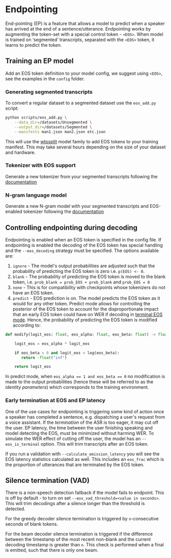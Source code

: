 # Endpointing

End-pointing (EP) is a feature that allows a model to predict when a speaker has arrived at the end of a sentence/utterance. Endpointing works by augmenting the token-set with a special control token - `<EOS>`. When model is trained on ‘segmented’ transcripts, separated with the `<EOS>` token, it learns to predict the token.

## Training an EP model

Add an EOS token definition to your model config, we suggest using `<EOS>`, see the examples in the `config` folder.

### Generating segmented transcripts

To convert a regular dataset to a segmented dataset use the `eos_add.py` script:

```sh
python scripts/eos_add.py \
    --data_dir=/datasets/Unsegmented \
    --output_dir=/datasets/Segmented \
    --manifests man1.json man2.json etc.json
```

This will use the [wtpsplit](https://github.com/segment-any-text/wtpsplit) model family to add EOS tokens to your training manifest. This may take several hours depending on the size of your dataset and hardware.

### Tokenizer with EOS support

Generate a new tokenizer from your segmented transcripts following the [documentation](./changing_the_character_set.md)

### N-gram language model

Generate a new N-gram model with your segmented transcripts and EOS-enabled tokenizer following the [documentation](./ngram_lm.md)

## Controlling endpointing during decoding

Endpointing is enabled when an EOS token is specified in the config file. If endpointing is enabled the decoding of the EOS token has special handling and the `--eos_decoding` strategy must be specified. The options available are:

1. `ignore` - The model's output probabilities are adjusted such that the probability of predicting the EOS token is zero i.e. `p(EOS) <- 0`.
2. `blank` - The probability of predicting the EOS token is moved to the blank token, i.e. `prob_blank = prob_EOS + prob_blank` and `prob_EOS = 0`
3. `none` - This is for compatibility with checkpoints whose tokenizers do not have an EOS token.
4. `predict` -  EOS prediction is on. The model predicts the EOS token as it would for any other token. Predict mode allows for controlling the posterior of the EOS token to account for the disproportionate impact that an early EOS token could have on WER if decoding in [terminal EOS mode](#early-termination-at-eos-and-ep-latency). Hence, the probability of predicting the EOS token is modified according to:

```python
def modify(logit_eos: float, eos_alpha: float, eos_beta: float) -> float:

	logit_eos = eos_alpha * logit_eos

	if eos_beta > 0 and logit_eos < log(eos_beta):
	   return -float("inf")

	return logit_eos
```

In predict mode, when `eos_alpha == 1 and eos_beta == 0` no modification is made to the output probabilities (hence these will be referred to as the _identity parameters_) which corresponds to the training environment.

### Early termination at EOS and EP latency

One of the use cases for endpointing is triggering some kind of action once a speaker has completed a sentence, e.g. dispatching a user's request from a voice assistant. If the _termination_ of the ASR is too eager, it may cut off the user. EP latency, the time between the user finishing speaking and model detecting the EOS, must be minimized without harming WER. To simulate the WER effect of cutting off the user, the model has an `--eos_is_terminal` option. This will trim transcripts after an EOS token.

If you run a validation with `--calculate_emission_latency` you will see the EOS latency statistics calculated as well. This includes an `eos_frac` which is the proportion of utterances that are terminated by the EOS token.

## Silence termination (VAD)

There is a non-speech detection fallback if the model fails to endpoint. This is off by default - to turn on set `--eos_vad_threshold=<value in seconds>`. This will trim decodings after a silence longer than the threshold is detected.

For the greedy decoder silence termination is triggered by `n`-consecutive seconds of blank tokens.

For the beam decoder silence termination is triggered if the difference between the timestamp of the most recent non-blank and the current decoding timestamp is greater than `n`. This check is performed when a final is emitted, such that there is only one beam.
